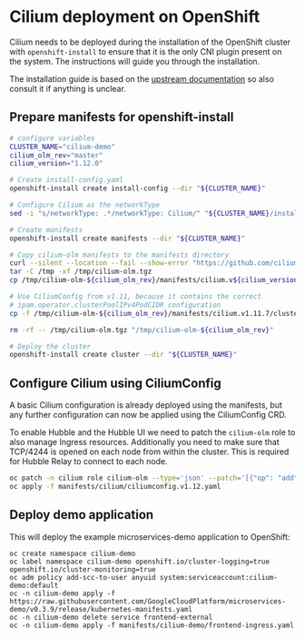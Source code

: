 # Cilium deployment on OpenShift

Cilium needs to be deployed during the installation of the OpenShift cluster
with `openshift-install` to ensure that it is the only CNI plugin present on
the system. The instructions will guide you through the installation.

The installation guide is based on the [upstream documentation](https://docs.cilium.io/en/v1.11/gettingstarted/k8s-install-openshift-okd/)
so also consult it if anything is unclear.

## Prepare manifests for openshift-install

```bash
# configure variables
CLUSTER_NAME="cilium-demo"
cilium_olm_rev="master"
cilium_version="1.12.0"

# Create install-config.yaml
openshift-install create install-config --dir "${CLUSTER_NAME}"

# Configure Cilium as the networkType
sed -i "s/networkType: .*/networkType: Cilium/" "${CLUSTER_NAME}/install-config.yaml"

# Create manifests
openshift-install create manifests --dir "${CLUSTER_NAME}"

# Copy cilium-olm manifests to the manifests directory
curl --silent --location --fail --show-error "https://github.com/cilium/cilium-olm/archive/${cilium_olm_rev}.tar.gz" --output /tmp/cilium-olm.tgz
tar -C /tmp -xf /tmp/cilium-olm.tgz
cp /tmp/cilium-olm-${cilium_olm_rev}/manifests/cilium.v${cilium_version}/* "${CLUSTER_NAME}/manifests"

# Use CiliumConfig from v1.11, because it contains the correct
# ipam.operator.clusterPoolIPv4PodCIDR configuration
cp -f /tmp/cilium-olm-${cilium_olm_rev}/manifests/cilium.v1.11.7/cluster-network-07-cilium-ciliumconfig.yaml "${CLUSTER_NAME}/manifests"

rm -rf -- /tmp/cilium-olm.tgz "/tmp/cilium-olm-${cilium_olm_rev}"

# Deploy the cluster
openshift-install create cluster --dir "${CLUSTER_NAME}"
```

## Configure Cilium using CiliumConfig

A basic Cilium configuration is already deployed using the manifests, but any
further configuration can now be applied using the CiliumConfig CRD.

To enable Hubble and the Hubble UI we need to patch the `cilium-olm` role
to also manage Ingress resources. Additionally you need to make sure that
TCP/4244 is opened on each node from within the cluster. This is required for
Hubble Relay to connect to each node.

```bash
oc patch -n cilium role cilium-olm --type='json' --patch='[{"op": "add", "path": "/rules/-", "value": {"apiGroups": ["networking.k8s.io"], "resources": ["ingresses"], "verbs": ["*"]}}]'
oc apply -f manifests/cilium/ciliumconfig.v1.12.yaml
```

## Deploy demo application

This will deploy the example microservices-demo application to OpenShift:

```
oc create namespace cilium-demo
oc label namespace cilium-demo openshift.io/cluster-logging=true openshift.io/cluster-monitoring=true
oc adm policy add-scc-to-user anyuid system:serviceaccount:cilium-demo:default
oc -n cilium-demo apply -f https://raw.githubusercontent.com/GoogleCloudPlatform/microservices-demo/v0.3.9/release/kubernetes-manifests.yaml
oc -n cilium-demo delete service frontend-external
oc -n cilium-demo apply -f manifests/cilium-demo/frontend-ingress.yaml
```
